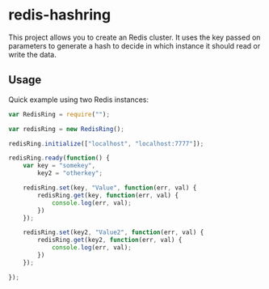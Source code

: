 redis-hashring
==========

This project allows you to create an Redis cluster. It uses the key passed on parameters to generate a hash to decide in which instance it should read or write the data.

## Usage

Quick example using two Redis instances:

```js
var RedisRing = require("");

var redisRing = new RedisRing();

redisRing.initialize(["localhost", "localhost:7777"]);

redisRing.ready(function() {
    var key = "somekey",
        key2 = "otherkey";

    redisRing.set(key, "Value", function(err, val) {
        redisRing.get(key, function(err, val) {
            console.log(err, val);
        })
    });

    redisRing.set(key2, "Value2", function(err, val) {
        redisRing.get(key2, function(err, val) {
            console.log(err, val);
        })
    });

});


```
